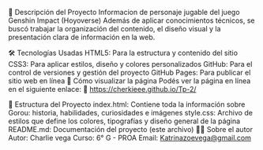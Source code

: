 🎯 Descripción del Proyecto
Informacion de personaje jugable del juego Genshin Impact (Hoyoverse)
Además de aplicar conocimientos técnicos, se buscó trabajar la organización del contenido, el diseño visual y la presentación clara de información en la web.

🛠️ Tecnologías Usadas
HTML5: Para la estructura y contenido del sitio
CSS3: Para aplicar estilos, diseño y colores personalizados
GitHub: Para el control de versiones y gestión del proyecto
GitHub Pages: Para publicar el sitio web en línea
🚀 Cómo visualizar la página
Podés ver la página en línea en el siguiente enlace:
🔗 https://cherkieee.github.io/Tp-2/

📂 Estructura del Proyecto
index.html: Contiene toda la información sobre Gorou: historia, habilidades, curiosidades e imágenes
style.css: Archivo de estilos que define los colores, tipografías y diseño general de la página
README.md: Documentación del proyecto (este archivo)
🙋‍♂️ Sobre el autor
Autor: Charlie vega 
Curso: 6° G - PROA
Email: Katrinazoevega@gmail.com
